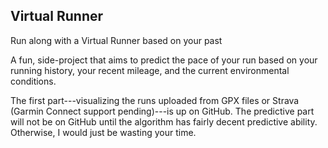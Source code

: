 ## Virtual Runner

Run along with a Virtual Runner based on your past

A fun, side-project that aims to predict the pace of your run based on
your running history, your recent mileage, and the current
environmental conditions. 

The first part---visualizing the runs uploaded from GPX files or
Strava (Garmin Connect support pending)---is up on GitHub. The
predictive part will not be on GitHub until the algorithm has fairly
decent predictive ability. Otherwise, I would just be wasting your
time.

